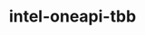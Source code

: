 ---
title: "intel-oneapi-tbb"
layout: cache
categories: [package, develop-2024-08-04]
meta: {"versions": ["2021.13.0"], "compilers": ["gcc@=12.3.0", "intel@=2021.10.0", "oneapi@=2023.2.0", "oneapi@=2024.2.0"], "oss": ["amzn2", "ubuntu22.04"], "platforms": ["linux"], "targets": ["x86_64_v3", "x86_64_v4"], "stacks": ["aws-pcluster-x86_64_v4", "e4s-oneapi", "root"], "num_specs": 7, "num_specs_by_stack": {"aws-pcluster-x86_64_v4": 6, "root": 7, "e4s-oneapi": 1}}
spec_details: [{"hash": "sk6gn3o27avqs5lry6fmdg5rvx43eeih", "compiler": "gcc@=12.3.0", "versions": ["2021.13.0"], "os": "amzn2", "platform": "linux", "target": "x86_64_v3", "variants": ["build_system=generic", "+envmods"], "stacks": ["aws-pcluster-x86_64_v4", "root"], "size": "-", "tarball": "https://binaries.spack.io/develop-2024-08-04/build_cache/linux-amzn2-x86_64_v3/gcc-12.3.0/intel-oneapi-tbb-2021.13.0/linux-amzn2-x86_64_v3-gcc-12.3.0-intel-oneapi-tbb-2021.13.0-sk6gn3o27avqs5lry6fmdg5rvx43eeih.spack"}, {"hash": "7befl5vvpl5hlcx3frjbuboijft3tszy", "compiler": "gcc@=12.3.0", "versions": ["2021.13.0"], "os": "amzn2", "platform": "linux", "target": "x86_64_v4", "variants": ["build_system=generic", "+envmods"], "stacks": ["aws-pcluster-x86_64_v4", "root"], "size": "-", "tarball": "https://binaries.spack.io/develop-2024-08-04/build_cache/linux-amzn2-x86_64_v4/gcc-12.3.0/intel-oneapi-tbb-2021.13.0/linux-amzn2-x86_64_v4-gcc-12.3.0-intel-oneapi-tbb-2021.13.0-7befl5vvpl5hlcx3frjbuboijft3tszy.spack"}, {"hash": "p2vxivknpx7liflfzesrlkcuelpl7ii2", "compiler": "intel@=2021.10.0", "versions": ["2021.13.0"], "os": "amzn2", "platform": "linux", "target": "x86_64_v3", "variants": ["build_system=generic", "+envmods"], "stacks": ["aws-pcluster-x86_64_v4", "root"], "size": "-", "tarball": "https://binaries.spack.io/develop-2024-08-04/build_cache/linux-amzn2-x86_64_v3/intel-2021.10.0/intel-oneapi-tbb-2021.13.0/linux-amzn2-x86_64_v3-intel-2021.10.0-intel-oneapi-tbb-2021.13.0-p2vxivknpx7liflfzesrlkcuelpl7ii2.spack"}, {"hash": "mmrwkfmcscexy2ljxsk223ovampwhfhh", "compiler": "oneapi@=2023.2.0", "versions": ["2021.13.0"], "os": "amzn2", "platform": "linux", "target": "x86_64_v3", "variants": ["build_system=generic", "+envmods"], "stacks": ["aws-pcluster-x86_64_v4", "root"], "size": "-", "tarball": "https://binaries.spack.io/develop-2024-08-04/build_cache/linux-amzn2-x86_64_v3/oneapi-2023.2.0/intel-oneapi-tbb-2021.13.0/linux-amzn2-x86_64_v3-oneapi-2023.2.0-intel-oneapi-tbb-2021.13.0-mmrwkfmcscexy2ljxsk223ovampwhfhh.spack"}, {"hash": "pi5hx57hr4hzzzgj3kooiwrrkfwlpx75", "compiler": "intel@=2021.10.0", "versions": ["2021.13.0"], "os": "amzn2", "platform": "linux", "target": "x86_64_v4", "variants": ["build_system=generic", "+envmods"], "stacks": ["aws-pcluster-x86_64_v4", "root"], "size": "-", "tarball": "https://binaries.spack.io/develop-2024-08-04/build_cache/linux-amzn2-x86_64_v4/intel-2021.10.0/intel-oneapi-tbb-2021.13.0/linux-amzn2-x86_64_v4-intel-2021.10.0-intel-oneapi-tbb-2021.13.0-pi5hx57hr4hzzzgj3kooiwrrkfwlpx75.spack"}, {"hash": "azzhv2yihcu4wt6i3vfozoi3gmeqtcf5", "compiler": "oneapi@=2023.2.0", "versions": ["2021.13.0"], "os": "amzn2", "platform": "linux", "target": "x86_64_v4", "variants": ["build_system=generic", "+envmods"], "stacks": ["aws-pcluster-x86_64_v4", "root"], "size": "-", "tarball": "https://binaries.spack.io/develop-2024-08-04/build_cache/linux-amzn2-x86_64_v4/oneapi-2023.2.0/intel-oneapi-tbb-2021.13.0/linux-amzn2-x86_64_v4-oneapi-2023.2.0-intel-oneapi-tbb-2021.13.0-azzhv2yihcu4wt6i3vfozoi3gmeqtcf5.spack"}, {"hash": "ahdqcjuuhsk7nxtxhpr56k77dip6ai3o", "compiler": "oneapi@=2024.2.0", "versions": ["2021.13.0"], "os": "ubuntu22.04", "platform": "linux", "target": "x86_64_v3", "variants": ["build_system=generic", "+envmods"], "stacks": ["e4s-oneapi", "root"], "size": "-", "tarball": "https://binaries.spack.io/develop-2024-08-04/build_cache/linux-ubuntu22.04-x86_64_v3/oneapi-2024.2.0/intel-oneapi-tbb-2021.13.0/linux-ubuntu22.04-x86_64_v3-oneapi-2024.2.0-intel-oneapi-tbb-2021.13.0-ahdqcjuuhsk7nxtxhpr56k77dip6ai3o.spack"}]
---